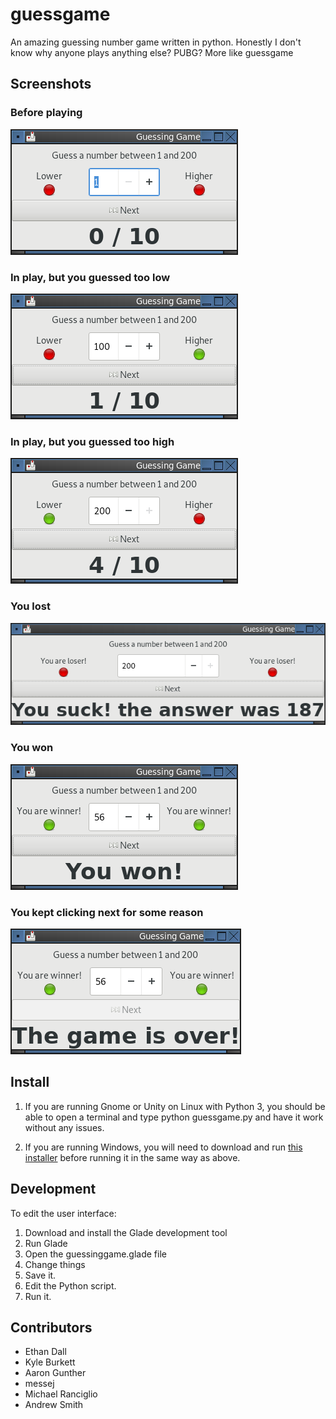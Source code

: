 # guessgame
An amazing guessing number game written in python. Honestly I don't know why anyone plays anything else? PUBG? More like guessgame

## Screenshots
### Before playing

![Game not yet started](screenshots/GuessingGame_001.png)


### In play, but you guessed too low

![Guess was made and was too low](screenshots/GuessingGame_003.png)

### In play, but you guessed too high

![Guess was made and was too high](screenshots/GuessingGame_004.png)

### You lost

![You lost](screenshots/GuessingGame_005.png)

### You won

![You won](screenshots/GuessingGame_006.png)

### You kept clicking next for some reason

![The game was over but you clicked Next anyways](screenshots/GuessingGame_007.png)

## Install

1. If you are running Gnome or Unity on Linux with Python 3, you should be able to open
a terminal and type python guessgame.py and have it work without any issues.

2. If you are running Windows, you will need to download and run [this installer](https://sourceforge.net/projects/pygobjectwin32/files/pygi-aio-3.24.1_rev1-setup_049a323fe25432b10f7e9f543b74598d4be74a39.exe/download) before running it in the same way as above.

## Development

To edit the user interface:

1. Download and install the Glade development tool
2. Run Glade
3. Open the guessinggame.glade file
4. Change things
5. Save it.
6. Edit the Python script.
7. Run it.

## Contributors
  * Ethan Dall
  * Kyle Burkett
  * Aaron Gunther
  * messej
  * Michael Ranciglio
  * Andrew Smith
